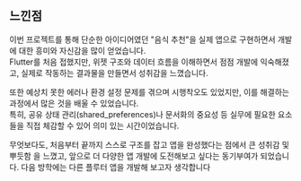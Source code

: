 ## 느낀점

이번 프로젝트를 통해 단순한 아이디어였던 "음식 추천"을 실제 앱으로 구현하면서 개발에 대한 흥미와 자신감을 많이 얻었습니다.  
Flutter를 처음 접했지만, 위젯 구조와 데이터 흐름을 이해하면서 점점 개발에 익숙해졌고, 실제로 작동하는 결과물을 만들면서 성취감을 느꼈습니다.

또한 예상치 못한 에러나 환경 설정 문제를 겪으며 시행착오도 있었지만, 이를 해결하는 과정에서 많은 것을 배울 수 있었습니다.  
특히, 공유 상태 관리(shared_preferences)나 문서화의 중요성 등 실무에 필요한 요소들을 직접 체감할 수 있어 의미 있는 시간이었습니다.

무엇보다도, 처음부터 끝까지 스스로 구조를 잡고 앱을 완성했다는 점에서 큰 성취감 및 뿌듯함 을 느꼈고, 앞으로 더 다양한 앱 개발에 도전해보고 싶다는 동기부여가 되었습니다.
다음 방학에는 다른 플루터 앱을 개발해 보고자 생각합니다
